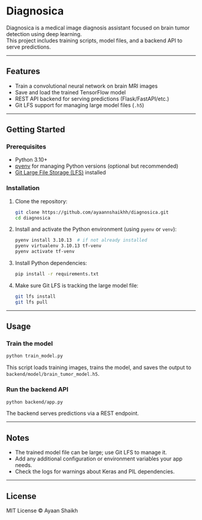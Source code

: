 # Diagnosica

Diagnosica is a medical image diagnosis assistant focused on brain tumor detection using deep learning.  
This project includes training scripts, model files, and a backend API to serve predictions.

---

## Features

- Train a convolutional neural network on brain MRI images
- Save and load the trained TensorFlow model
- REST API backend for serving predictions (Flask/FastAPI/etc.)
- Git LFS support for managing large model files (`.h5`)

---

## Getting Started

### Prerequisites

- Python 3.10+
- [pyenv](https://github.com/pyenv/pyenv) for managing Python versions (optional but recommended)
- [Git Large File Storage (LFS)](https://git-lfs.github.com/) installed

### Installation

1. Clone the repository:

   ```bash
   git clone https://github.com/ayaannshaikhh/diagnosica.git
   cd diagnosica
   ```

2. Install and activate the Python environment (using `pyenv` or `venv`):

   ```bash
   pyenv install 3.10.13  # if not already installed
   pyenv virtualenv 3.10.13 tf-venv
   pyenv activate tf-venv
   ```

3. Install Python dependencies:

   ```bash
   pip install -r requirements.txt
   ```

4. Make sure Git LFS is tracking the large model file:

   ```bash
   git lfs install
   git lfs pull
   ```

---

## Usage

### Train the model

```bash
python train_model.py
```

This script loads training images, trains the model, and saves the output to `backend/model/brain_tumor_model.h5`.

### Run the backend API

```bash
python backend/app.py
```

The backend serves predictions via a REST endpoint.

---

## Notes

- The trained model file can be large; use Git LFS to manage it.
- Add any additional configuration or environment variables your app needs.
- Check the logs for warnings about Keras and PIL dependencies.

---

## License

MIT License © Ayaan Shaikh
